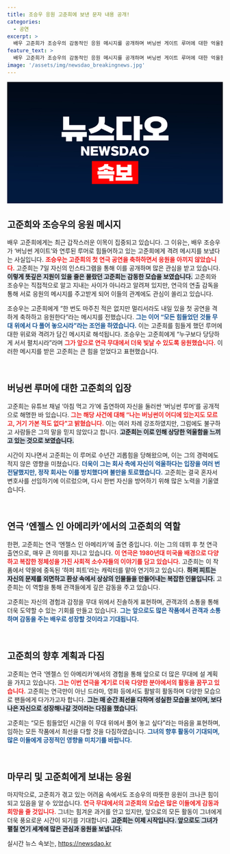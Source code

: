 ```yaml
---
title: 조승우 응원 고준희에 보낸 문자 내용 공개!
categories:
  - 공연
excerpt: >
  배우 고준희가 조승우의 감동적인 응원 메시지를 공개하며 버닝썬 게이트 루머에 대한 억울함을 털어놨다. 그는 연극 엔젤스 인 아메리카로 새로운 도전에 나선다. 고준희의 진솔한 이야기와 조승우의 격려가 궁금하다면 클릭하세요!
feature_text: >
  배우 고준희가 조승우의 감동적인 응원 메시지를 공개하며 버닝썬 게이트 루머에 대한 억울함을 털어놨다. 그는 연극 엔젤스 인 아메리카로 새로운 도전에 나선다. 고준희의 진솔한 이야기와 조승우의 격려가 궁금하다면 클릭하세요!
image: '/assets/img/newsdao_breakingnews.jpg'
---
```


<p><img src="/assets/img/newsdao_breakingnews.jpg" alt="bookingtag 속보" /></p>

<h2 data-ke-size="size26">고준희와 조승우의 응원 메시지</h2>

<p data-ke-size="size16">배우 고준희에게는 최근 갑작스러운 이목이 집중되고 있습니다. 그 이유는, 배우 조승우가 ‘버닝썬 게이트’와 연루된 루머로 힘들어하고 있는 고준희에게 격려 메시지를 보냈다는 사실입니다. <b><span style="color: #ee2323;">조승우는 고준희의 첫 연극 공연을 축하하면서 응원을 아끼지 않았습니다.</span></b> 고준희는 7일 자신의 인스타그램을 통해 이를 공개하며 많은 관심을 받고 있습니다. <b><span style="background-color: #21538527;">이렇게 뜻깊은 지원이 있을 줄은 몰랐던 고준희는 감동한 모습을 보였습니다.</span></b> 고준희와 조승우는 직접적으로 알고 지내는 사이가 아니라고 알려져 있지만, 연극의 연출 감독을 통해 서로 응원의 메시지를 주고받게 되어 이들의 관계에도 관심이 쏠리고 있습니다.</p>

<p data-ke-size="size16">조승우는 고준희에게 “한 번도 마주친 적은 없지만 멀리서라도 내일 있을 첫 공연을 격하게 축하하고 응원한다”라는 메시지를 전했습니다. <b><span style="color: #1a5490;">그는 이어 “모든 힘들었던 것들 무대 위에서 다 풀어 놓으시라”라는 조언을 하였습니다.</span></b> 이는 고준희를 힘들게 했던 루머에 대한 위로와 격려가 담긴 메시지로 해석됩니다. 조승우는 고준희에게 “누구보다 당당하게 서서 펼치시라”라며 <b><span style="color: #ee2323;">그가 앞으로 연극 무대에서 더욱 빛날 수 있도록 응원했습니다.</span></b> 이러한 메시지를 받은 고준희는 큰 힘을 얻었다고 표현했습니다. </p>

<p data-ke-size="size16">&nbsp;</p>

<h2 data-ke-size="size26">버닝썬 루머에 대한 고준희의 입장</h2>

<p data-ke-size="size16">고준희는 유튜브 채널 ‘아침 먹고 가’에 출연하여 자신을 둘러싼 ‘버닝썬 루머’를 공개적으로 해명한 바 있습니다. <b><span style="color: #ee2323;">그는 해당 사건에 대해 “나는 버닝썬이 어디에 있는지도 모르고, 거기 가본 적도 없다”고 밝혔습니다.</span></b> 이는 여러 차례 강조하였지만, 그럼에도 불구하고 사람들은 그의 말을 믿지 않았다고 합니다. <b><span style="background-color: #21538527;">고준희는 이로 인해 상당한 억울함을 느끼고 있는 것으로 보였습니다.</span></b> </p>

<p data-ke-size="size16">시간이 지나면서 고준희는 이 루머로 수년간 괴롭힘을 당해왔으며, 이는 그의 경력에도 적지 않은 영향을 미쳤습니다. <b><span style="color: #1a5490;">더욱이 그는 회사 측에 자신이 억울하다는 입장을 여러 번 전달했지만, 정작 회사는 이를 방치했다며 불만을 토로했습니다.</span></b> 고준희는 결국 혼자서 변호사를 선임하기에 이르렀으며, 다시 한번 자신을 방어하기 위해 많은 노력을 기울였습니다. </p>

<p data-ke-size="size16">&nbsp;</p>

<h2 data-ke-size="size26">연극 ‘엔젤스 인 아메리카’에서의 고준희의 역할</h2>

<p data-ke-size="size16">한편, 고준희는 연극 ‘엔젤스 인 아메리카’에 출연 중입니다. 이는 그의 데뷔 후 첫 연극 출연으로, 매우 큰 의미를 지니고 있습니다. <b><span style="color: #ee2323;">이 연극은 1980년대 미국을 배경으로 다양하고 복잡한 정체성을 가진 사회적 소수자들의 이야기를 담고 있습니다.</span></b> 고준희는 이 작품에서 약물에 중독된 ‘하퍼 피트’라는 캐릭터를 맡아 연기하고 있습니다. <b><span style="background-color: #21538527;">하퍼 피트는 자신의 문제를 외면하고 환상 속에서 상상의 인물들을 만들어내는 복잡한 인물입니다.</span></b> 고준희는 이 역할을 통해 관객들에게 깊은 감동을 주고 있습니다.</p>

<p data-ke-size="size16">고준희는 자신의 경험과 감정을 무대 위에서 진솔하게 표현하며, 관객과의 소통을 통해 더욱 도약할 수 있는 기회를 만들고 있습니다. <b><span style="color: #1a5490;">그는 앞으로도 많은 작품에서 관객과 소통하며 감동을 주는 배우로 성장할 것이라고 기대됩니다.</span></b> </p>

<p data-ke-size="size16">&nbsp;</p>

<h2 data-ke-size="size26">고준희의 향후 계획과 다짐</h2>

<p data-ke-size="size16">고준희는 연극 ‘엔젤스 인 아메리카’에서의 경험을 통해 앞으로 더 많은 무대에 설 계획을 가지고 있습니다. <b><span style="color: #ee2323;">그는 이번 연극을 계기로 더욱 다양한 분야에서의 활동을 꿈꾸고 있습니다.</span></b> 고준희는 연극만이 아닌 드라마, 영화 등에서도 활발히 활동하며 다양한 모습으로 팬들에게 다가가고자 합니다. <b><span style="background-color: #21538527;">그는 매 순간 최선을 다하며 성실한 모습을 보이며, 보다 나은 자신으로 성장해나갈 것이라는 다짐을 했습니다.</span></b></p>

<p data-ke-size="size16">고준희는 “모든 힘들었던 시간을 이 무대 위에서 풀어 놓고 싶다”라는 마음을 표현하며, 임하는 모든 작품에서 최선을 다할 것을 다짐하였습니다. <b><span style="color: #1a5490;">그녀의 향후 활동이 기대되며, 많은 이들에게 긍정적인 영향을 미치기를 바랍니다.</span></b> </p>

<p data-ke-size="size16">&nbsp;</p>

<h2 data-ke-size="size26">마무리 및 고준희에게 보내는 응원</h2>

<p data-ke-size="size16">마지막으로, 고준희가 겪고 있는 어려움 속에서도 조승우의 따뜻한 응원이 크나큰 힘이 되고 있음을 알 수 있었습니다. <b><span style="color: #ee2323;">연극 무대에서의 고준희의 모습은 많은 이들에게 감동과 희망을 줄 것입니다.</span></b> 그녀는 힘겨운 과거를 안고 있지만, 앞으로의 모든 활동이 그녀에게 더욱 풍요로운 시간이 되기를 기대합니다. <b><span style="background-color: #21538527;">고준희는 이제 시작입니다. 앞으로도 그녀가 펼칠 연기 세계에 많은 관심과 응원을 보냅니다.</span></b> </p>

<p data-ke-size="size16"></p>
실시간 뉴스 속보는, <a href="https://newsdao.kr" rel="dofollow">https://newsdao.kr</a>


